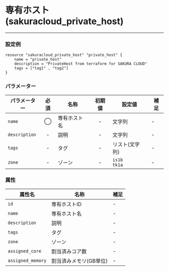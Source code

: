 # 専有ホスト(sakuracloud_private_host)

---

### 設定例

```hcl
resource "sakuracloud_private_host" "private_host" {
    name = "private_host"
    description = "PrivateHost from terraform for SAKURA CLOUD"
    tags = ["tag1" , "tag2"]
}
```

### パラメーター

|パラメーター         |必須  |名称                |初期値     |設定値                    |補足                                          |
|-------------------|:---:|--------------------|:--------:|------------------------|----------------------------------------------|
| `name`            | ◯   | 専有ホスト名           | -        | 文字列                  | - |
| `description`     | -   | 説明  | - | 文字列 | - |
| `tags`            | -   | タグ | - | リスト(文字列) | - |
| `zone`            | -   | ゾーン | - | `is1b`<br />`tk1a` | - |

### 属性

|属性名                | 名称                    | 補足                                        |
|---------------------|------------------------|--------------------------------------------|
| `id`                | 専有ホストID               | -                                          |
| `name`              | 専有ホスト名              | -                                          |
| `description`       | 説明                    | -                                          |
| `tags`              | タグ                    | -                                          |
| `zone`              | ゾーン                  | -                                          |
| `assigned_core`     | 割当済みコア数           | -                                          |
| `assigned_memory`   | 割当済みメモリ(GB単位)    | -                                          |
